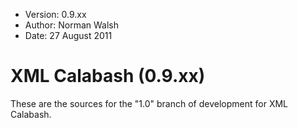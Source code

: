 * Version: 0.9.xx
* Author: Norman Walsh
* Date: 27 August 2011

# XML Calabash (0.9.xx)

These are the sources for the "1.0" branch of development for XML Calabash.
